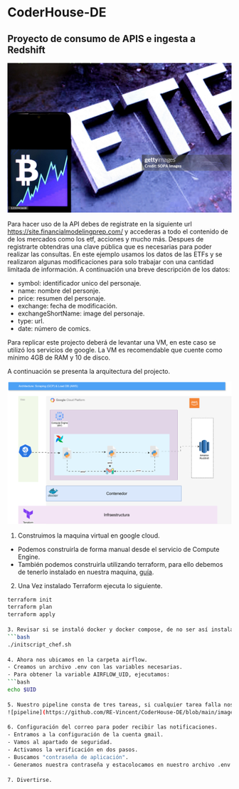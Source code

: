 # CoderHouse-DE
## Proyecto de consumo de APIS e ingesta a Redshift

![API MARVEL](https://github.com/RE-Vincent/CoderHouse-DE/blob/main/images/etf.jpg)

Para hacer uso de la API debes de registrate en la siguiente url https://site.financialmodelingprep.com/ y accederas a todo el contenido de de los mercados como los etf, acciones y mucho más.
Despues de registrarte obtendras una clave pública que es necesarias para poder realizar las consultas.
En este ejemplo usamos los datos de las ETFs y se realizaron algunas modificaciones para solo trabajar con una cantidad limitada de información.
A continuación una breve descripción de los datos:
- symbol: identificador unico del personaje.
- name: nombre del personje.
- price: resumen del personaje.
- exchange: fecha de modificación.
- exchangeShortName: image del personaje.
- type: url.
- date: número de comics.

Para replicar este projecto deberá de levantar una VM, en este caso se utilizó los servicios de google. La VM es recomendable que cuente como mínimo 4GB de RAM y 10 de disco.  

A continuación se presenta la arquitectura del projecto.  

![Arquitectura](https://github.com/RE-Vincent/CoderHouse-DE/blob/main/images/API_ETF.drawio.svg)

1. Construimos la maquina virtual en google cloud.  
- Podemos construirla de forma manual desde el servicio de Compute Engine.  
- También podemos construirla utilizando terraform, para ello debemos de tenerlo instalado en nuestra maquina, [guía](https://www.terraform.io/downloads).  
2. Una Vez instalado Terraform ejecuta lo siguiente.  
```bash 
terraform init
terraform plan
terraform apply
  
3. Revisar si se instaló docker y docker compose, de no ser así instalarlo con la siguiente línea.  
```bash 
./initscript_chef.sh
  
4. Ahora nos ubicamos en la carpeta airflow.  
- Creamos un archivo .env con las variables necesarias.  
- Para obtener la variable AIRFLOW_UID, ejecutamos:  
```bash 
echo $UID
  
5. Nuestro pipeline consta de tres tareas, si cualquier tarea falla nos enviará una notificación al correo.  
![pipeline](https://github.com/RE-Vincent/CoderHouse-DE/blob/main/images/pipeline_etf.png)
  
6. Configuración del correo para poder recibir las notificaciones.  
- Entramos a la configuración de la cuenta gmail.  
- Vamos al apartado de seguridad.  
- Activamos la verificación en dos pasos.  
- Buscamos "contraseña de aplicación".  
- Generamos nuestra contraseña y estacolocamos en nuestro archivo .env lo siguiente smtp_user: gmail, smtp_password: contraseña.  

7. Divertirse.  
